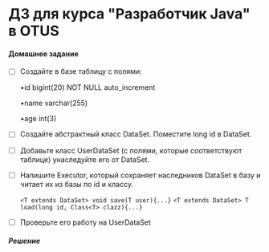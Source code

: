 ﻿# ДЗ для курса "Разработчик Java" в OTUS


#### Домашнее задание

- [ ] Создайте в базе таблицу с полями: 

    •id bigint(20) NOT NULL auto_increment
     
    •name varchar(255)
    
    •age int(3)
    

- [ ] Создайте абстрактный класс DataSet. Поместите long id в DataSet.
 
 
- [ ] Добавьте класс UserDataSet (с полями, которые соответствуют таблице) унаследуйте его от DataSet.
 
 
- [ ] Напишите Executor, который сохраняет наследников DataSet в базу и читает их из базы по id и классу.
 
    `<T extends DataSet> void save(T user){...}`
    `<T extends DataSet> T load(long id, Class<T> clazz){...}`


- [ ] Проверьте его работу на UserDataSet



##### Решение

